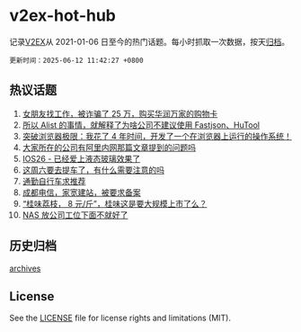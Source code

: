 # v2ex-hot-hub

 记录[V2EX](https://www.v2ex.com/)从 2021-01-06 日至今的热门话题。每小时抓取一次数据，按天[归档](archives)。

`更新时间：2025-06-12 11:42:27 +0800`

## 热议话题

1. [女朋友找工作，被诈骗了 25 万，购买华润万家的购物卡](https://www.v2ex.com/t/1138067)
1. [所以 Alist 的事情，就解释了为啥公司不建议使用 Fastjson、HuTool](https://www.v2ex.com/t/1137946)
1. [突破浏览器极限：我花了 4 年时间，开发了一个在浏览器上运行的操作系统！](https://www.v2ex.com/t/1137949)
1. [大家所在的公司有阿里内网那篇文章提到的问题吗](https://www.v2ex.com/t/1138040)
1. [IOS26 - 已经爱上液态玻璃效果了](https://www.v2ex.com/t/1137888)
1. [这周六要去提车了，有什么需要注意的吗](https://www.v2ex.com/t/1138046)
1. [通勤自行车求推荐](https://www.v2ex.com/t/1137955)
1. [成都电信，家宽建站，被要求备案](https://www.v2ex.com/t/1137970)
1. [“桂味荔枝， 8 元/斤”，桂味这是要大规模上市了么？](https://www.v2ex.com/t/1138013)
1. [NAS 放公司工位下面不就好了](https://www.v2ex.com/t/1137985)

## 历史归档

[archives](archives)

## License

See the [LICENSE](LICENSE) file for license rights and limitations (MIT).
